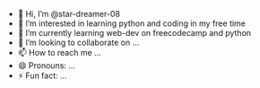 - 👋 Hi, I’m @star-dreamer-08
- 👀 I’m interested in learning python and coding in my free time
- 🌱 I’m currently learning web-dev on freecodecamp and python
- 💞️ I’m looking to collaborate on ...
- 📫 How to reach me ...
- 😄 Pronouns: ...
- ⚡ Fun fact: ...

<!---
star-dreamer-08/star-dreamer-08 is a ✨ special ✨ repository because its `README.md` (this file) appears on your GitHub profile.
You can click the Preview link to take a look at your changes.
--->
